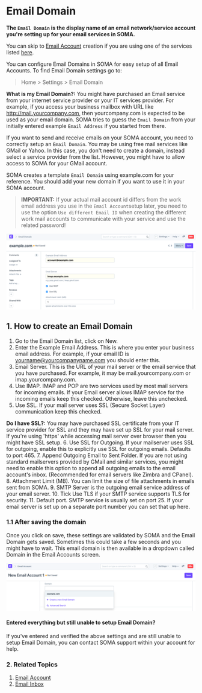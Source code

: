 
# Email Domain


**The `Email Domain` is the display name of an email network/service account you're setting up for your email services in SOMA.**


You can skip to [Email Account](/docs/en/setting-up/email/email-account) creation if you are using one of the services listed [here](/docs/en/setting-up/email/email-inbox#2-create-an-email-domain).


You can configure Email Domains in SOMA for easy setup of all Email Accounts. To find Email Domain settings go to:



> 
> Home > Settings > Email Domain
> 
> 
> 


**What is my Email Domain?:** You might have purchased an Email service from your internet service provider or your IT services provider. For example, if you access your business mailbox with URL like http://mail.yourcompany.com, then yourcompany.com is expected to be used as your email domain. SOMA tries to guess the `Email Domain` from your initially entered example `Email Address` if you started from there.


If you want to send and receive emails on your SOMA account, you need to correctly setup an `Email Domain`. You may be using free mail services like GMail or Yahoo. In this case, you don't need to create a domain, instead select a service provider from the list. However, you might have to allow access to SOMA for your GMail account.


SOMA creates a template `Email Domain` using example.com for your reference. You should add your new domain if you want to use it in your SOMA account.



> 
> **IMPORTANT:** If your actual mail account id differs from the work email address you use in the `Email Account`setup later, you need to use the option `Use different Email ID` when creating the different work mail accounts to communicate with your service and use the related password!
> 
> 
> 


![Email Domain](/files/email-domain.png)


## 1. How to create an Email Domain


1. Go to the Email Domain list, click on New.
2. Enter the Example Email Address. This is where you enter your business email address. For example, if your email ID is yourname@yourcompanyname.com you should enter this.
3. Email Server. This is the URL of your mail server or the email service that you have purchased. For example, it may be mail.yourcompany.com or imap.yourcompany.com.
4. Use IMAP. IMAP and POP are two services used by most mail servers for incoming emails. If your Email server allows IMAP service for the incoming emails keep this checked. Otherwise, leave this unchecked.
5. Use SSL. If your mail server uses SSL (Secure Socket Layer) communication keep this checked.


**Do I have SSL?:** You may have purchased SSL certificate from your IT service provider for SSL and they may have set up SSL for your mail server. If you're using 'https' while accessing mail server over browser then you might have SSL setup.
6. Use SSL for Outgoing. If your mailserver uses SSL for outgoing, enable this to explicitly use SSL for outgoing emails. Defaults to port 465.
7. Append Outgoing Email to Sent Folder. If you are not using standard mailservers provided by GMail and similar services, you might need to enable this option to append all outgoing emails to the email account's inbox. (Recommended for email servers like Zimbra and CPanel).
8. Attachment Limit (MB). You can limit the size of file attachments in emails sent from SOMA.
9. SMTP Server is the outgoing email service address of your email server.
10. Tick Use TLS if your SMTP service supports TLS for security.
11. Default port. SMTP service is usually set on port 25. If your email server is set up on a separate port number you can set that up here.


### 1.1 After saving the domain


Once you click on save, these settings are validated by SOMA and the Email Domain gets saved. Sometimes this could take a few seconds and you might have to wait. This email domain is then available in a dropdown called Domain in the Email Accounts screen.


![Email domain in email account](/files/email-domain1.png)


#### Entered everything but still unable to setup Email Domain?


If you've entered and verified the above settings and are still unable to setup Email Domain, you can contact SOMA support within your account for help.


### 2. Related Topics


1. [Email Account](/docs/en/setting-up/email/email-account)
2. [Email Inbox](/docs/en/setting-up/email/email-inbox)


